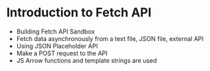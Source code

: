 # Introduction to Fetch API

- Building Fetch API Sandbox
- Fetch data asynchronously from a text file, JSON file, external API
- Using JSON Placeholder API
- Make a POST request to the API
- JS Arrow functions and template strings are used